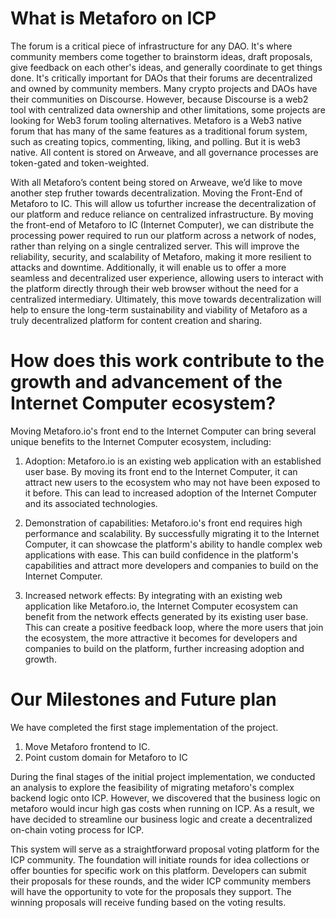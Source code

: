 <!-- # mf

Welcome to your new mf project and to the internet computer development community. By default, creating a new project adds this README and some template files to your project directory. You can edit these template files to customize your project and to include your own code to speed up the development cycle.

To get started, you might want to explore the project directory structure and the default configuration file. Working with this project in your development environment will not affect any production deployment or identity tokens.

To learn more before you start working with mf, see the following documentation available online:

- [Quick Start](https://internetcomputer.org/docs/current/developer-docs/quickstart/hello10mins)
- [SDK Developer Tools](https://internetcomputer.org/docs/current/developer-docs/build/install-upgrade-remove)
- [Motoko Programming Language Guide](https://internetcomputer.org/docs/current/developer-docs/build/cdks/motoko-dfinity/motoko/)
- [Motoko Language Quick Reference](https://internetcomputer.org/docs/current/references/motoko-ref/)
- [JavaScript API Reference](https://erxue-5aaaa-aaaab-qaagq-cai.raw.ic0.app)

If you want to start working on your project right away, you might want to try the following commands:

```bash
cd mf/
dfx help
dfx canister --help
```

## Running the project locally

If you want to test your project locally, you can use the following commands:

```bash
# Starts the replica, running in the background
dfx start --background

# Deploys your canisters to the replica and generates your candid interface
dfx deploy
```

Once the job completes, your application will be available at `http://localhost:4943?canisterId={asset_canister_id}`.

Additionally, if you are making frontend changes, you can start a development server with

```bash
npm start
```

Which will start a server at `http://localhost:8080`, proxying API requests to the replica at port 4943.

### Note on frontend environment variables

If you are hosting frontend code somewhere without using DFX, you may need to make one of the following adjustments to ensure your project does not fetch the root key in production:

- set`NODE_ENV` to `production` if you are using Webpack
- use your own preferred method to replace `process.env.NODE_ENV` in the autogenerated declarations
- Write your own `createActor` constructor
 -->

# What is Metaforo on ICP

The forum is a critical piece of infrastructure for any DAO. It's where community members come together to brainstorm ideas, draft proposals, give feedback on each other's ideas, and generally coordinate to get things done. It's critically important for DAOs that their forums are decentralized and owned by community members. Many crypto projects and DAOs have their communities on Discourse. However, because Discourse is a web2 tool with centralized data ownership and other limitations, some projects are looking for Web3 forum tooling alternatives.
Metaforo is a Web3 native forum that has many of the same features as a traditional forum system, such as creating topics, commenting, liking, and polling. But it is web3 native. All content is stored on Arweave, and all governance processes are token-gated and token-weighted.

With all Metaforo’s content being stored on Arweave, we’d like to move another step fruther towards decentralization. Moving the Front-End of Metaforo to IC. This will allow us tofurther increase the decentralization of our platform and reduce reliance on centralized infrastructure. By moving the front-end of Metaforo to IC (Internet Computer), we can distribute the processing power required to run our platform across a network of nodes, rather than relying on a single centralized server. This will improve the reliability, security, and scalability of Metaforo, making it more resilient to attacks and downtime. Additionally, it will enable us to offer a more seamless and decentralized user experience, allowing users to interact with the platform directly through their web browser without the need for a centralized intermediary. Ultimately, this move towards decentralization will help to ensure the long-term sustainability and viability of Metaforo as a truly decentralized platform for content creation and sharing.

# How does this work contribute to the growth and advancement of the Internet Computer ecosystem?

Moving Metaforo.io's front end to the Internet Computer can bring several unique benefits to the Internet Computer ecosystem, including:

1. Adoption: Metaforo.io is an existing web application with an established user base. By moving its front end to the Internet Computer, it can attract new users to the ecosystem who may not have been exposed to it before. This can lead to increased adoption of the Internet Computer and its associated technologies.

2. Demonstration of capabilities: Metaforo.io's front end requires high performance and scalability. By successfully migrating it to the Internet Computer, it can showcase the platform's ability to handle complex web applications with ease. This can build confidence in the platform's capabilities and attract more developers and companies to build on the Internet Computer.

3. Increased network effects: By integrating with an existing web application like Metaforo.io, the Internet Computer ecosystem can benefit from the network effects generated by its existing user base. This can create a positive feedback loop, where the more users that join the ecosystem, the more attractive it becomes for developers and companies to build on the platform, further increasing adoption and growth.

# Our Milestones and Future plan

We have completed the first stage implementation of the project. 

1. Move Metaforo frontend to IC.
2. Point custom domain for Metaforo to IC

During the final stages of the initial project implementation, we conducted an analysis to explore the feasibility of migrating metaforo's complex backend logic onto ICP. However, we discovered that the business logic on metaforo would incur high gas costs when running on ICP. As a result, we have decided to streamline our business logic and create a decentralized on-chain voting process for ICP.

This system will serve as a straightforward proposal voting platform for the ICP community. The foundation will initiate rounds for idea collections or offer bounties for specific work on this platform. Developers can submit their proposals for these rounds, and the wider ICP community members will have the opportunity to vote for the proposals they support. The winning proposals will receive funding based on the voting results.
